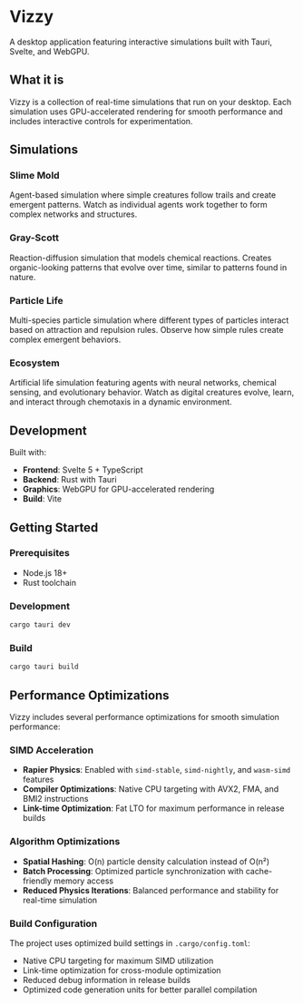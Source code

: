 # Vizzy

A desktop application featuring interactive simulations built with Tauri, Svelte, and WebGPU.

## What it is

Vizzy is a collection of real-time simulations that run on your desktop. Each simulation uses GPU-accelerated rendering for smooth performance and includes interactive controls for experimentation.

## Simulations

### Slime Mold

Agent-based simulation where simple creatures follow trails and create emergent patterns. Watch as individual agents work together to form complex networks and structures.

### Gray-Scott

Reaction-diffusion simulation that models chemical reactions. Creates organic-looking patterns that evolve over time, similar to patterns found in nature.

### Particle Life

Multi-species particle simulation where different types of particles interact based on attraction and repulsion rules. Observe how simple rules create complex emergent behaviors.

### Ecosystem

Artificial life simulation featuring agents with neural networks, chemical sensing, and evolutionary behavior. Watch as digital creatures evolve, learn, and interact through chemotaxis in a dynamic environment.

## Development

Built with:

- **Frontend**: Svelte 5 + TypeScript
- **Backend**: Rust with Tauri
- **Graphics**: WebGPU for GPU-accelerated rendering
- **Build**: Vite

## Getting Started

### Prerequisites

- Node.js 18+
- Rust toolchain

### Development

```bash
cargo tauri dev
```

### Build

```bash
cargo tauri build
```

## Performance Optimizations

Vizzy includes several performance optimizations for smooth simulation performance:

### SIMD Acceleration

- **Rapier Physics**: Enabled with `simd-stable`, `simd-nightly`, and `wasm-simd` features
- **Compiler Optimizations**: Native CPU targeting with AVX2, FMA, and BMI2 instructions
- **Link-time Optimization**: Fat LTO for maximum performance in release builds

### Algorithm Optimizations

- **Spatial Hashing**: O(n) particle density calculation instead of O(n²)
- **Batch Processing**: Optimized particle synchronization with cache-friendly memory access
- **Reduced Physics Iterations**: Balanced performance and stability for real-time simulation

### Build Configuration

The project uses optimized build settings in `.cargo/config.toml`:

- Native CPU targeting for maximum SIMD utilization
- Link-time optimization for cross-module optimization
- Reduced debug information in release builds
- Optimized code generation units for better parallel compilation
